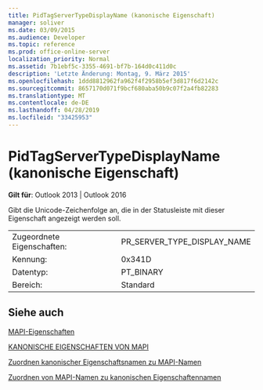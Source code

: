 ```yaml
---
title: PidTagServerTypeDisplayName (kanonische Eigenschaft)
manager: soliver
ms.date: 03/09/2015
ms.audience: Developer
ms.topic: reference
ms.prod: office-online-server
localization_priority: Normal
ms.assetid: 7b1ebf5c-3355-4691-bf7b-164d0c411d0c
description: 'Letzte Änderung: Montag, 9. März 2015'
ms.openlocfilehash: 1ddd8812962fa962f4f2958b5ef3d817f6d2142c
ms.sourcegitcommit: 8657170d071f9bcf680aba50b9c07f2a4fb82283
ms.translationtype: MT
ms.contentlocale: de-DE
ms.lasthandoff: 04/28/2019
ms.locfileid: "33425953"
---
```

# <a name="pidtagservertypedisplayname-canonical-property"></a>PidTagServerTypeDisplayName (kanonische Eigenschaft)

  
  
**Gilt für**: Outlook 2013 | Outlook 2016 
  
Gibt die Unicode-Zeichenfolge an, die in der Statusleiste mit dieser Eigenschaft angezeigt werden soll.
  
|||
|:-----|:-----|
|Zugeordnete Eigenschaften:  <br/> |PR_SERVER_TYPE_DISPLAY_NAME  <br/> |
|Kennung:  <br/> |0x341D  <br/> |
|Datentyp:  <br/> |PT_BINARY  <br/> |
|Bereich:  <br/> |Standard  <br/> |
   
## <a name="see-also"></a>Siehe auch



[MAPI-Eigenschaften](mapi-properties.md)
  
[KANONISCHE EIGENSCHAFTEN VON MAPI](mapi-canonical-properties.md)
  
[Zuordnen kanonischer Eigenschaftsnamen zu MAPI-Namen](mapping-canonical-property-names-to-mapi-names.md)
  
[Zuordnen von MAPI-Namen zu kanonischen Eigenschaftennamen](mapping-mapi-names-to-canonical-property-names.md)

